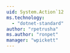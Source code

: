 ```yaml
---
uid: System.Action`12
ms.technology: 
  - "dotnet-standard"
author: "rpetrusha"
ms.author: "ronpet"
manager: "wpickett"
---
```

